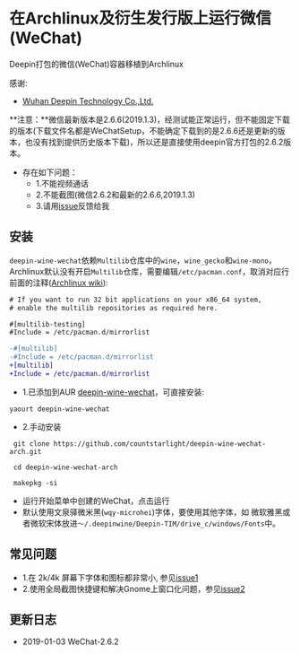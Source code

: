 # 在Archlinux及衍生发行版上运行微信(WeChat)

Deepin打包的微信(WeChat)容器移植到Archlinux

感谢:

* [Wuhan Deepin Technology Co.,Ltd.](http://www.deepin.org/)

**注意：**微信最新版本是2.6.6(2019.1.3)，经测试能正常运行，但不能固定下载的版本(下载文件名都是WeChatSetup，不能确定下载到的是2.6.6还是更新的版本，也没有找到提供历史版本下载)，所以还是直接使用deepin官方打包的2.6.2版本。

* 存在如下问题：
  * 1.不能视频通话
  * 2.不能截图(微信2.6.2和最新的2.6.6,2019.1.3)
  * 3.请用[issue](https://github.com/countstarlight/deepin-wine-wechat-arch/issues)反馈给我

## 安装

`deepin-wine-wechat`依赖`Multilib`仓库中的`wine`，`wine_gecko`和`wine-mono`，Archlinux默认没有开启`Multilib`仓库，需要编辑`/etc/pacman.conf`，取消对应行前面的注释([Archlinux wiki](https://wiki.archlinux.org/index.php/Official_repositories#multilib)):

```diff
# If you want to run 32 bit applications on your x86_64 system,
# enable the multilib repositories as required here.

#[multilib-testing]
#Include = /etc/pacman.d/mirrorlist

-#[multilib]
-#Include = /etc/pacman.d/mirrorlist
+[multilib]
+Include = /etc/pacman.d/mirrorlist
```

* 1.已添加到AUR [deepin-wine-wechat](https://aur.archlinux.org/packages/deepin-wine-wechat/)，可直接安装:
```shell
yaourt deepin-wine-wechat
```

* 2.手动安装

```shell
 git clone https://github.com/countstarlight/deepin-wine-wechat-arch.git

 cd deepin-wine-wechat-arch
  
 makepkg -si
```

* 运行开始菜单中创建的WeChat，点击运行
* 默认使用文泉驿微米黑(`wqy-microhei`)字体，要使用其他字体，如 微软雅黑或者微软宋体放进`～/.deepinwine/Deepin-TIM/drive_c/windows/Fonts`中。
## 常见问题
* 1.在 2k/4k 屏幕下字体和图标都非常小, 参见[issue1](https://github.com/countstarlight/deepin-wine-tim-arch/issues/1)
* 2.使用全局截图快捷键和解决Gnome上窗口化问题，参见[issue2](https://github.com/countstarlight/deepin-wine-tim-arch/issues/2)
## 更新日志
* 2019-01-03 WeChat-2.6.2